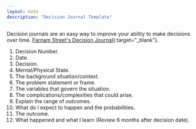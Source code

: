 ```yaml
---
layout: note
description: "Decision Journal Template"
---
```


Decision journals are an easy way to improve your ability to make decisions
over time. [Farnam Street's Decision Journal][1]{:target="_blank"}.

1. Decision Number.
2. Date.
3. Decision.
4. Mental/Physical State.
5. The background situation/context.
6. The problem statement or frame.
7. The variables that govern the situation.
8. The complications/complexities that could arise.
9. Explain the range of outcomes.
10. What do I expect to happen and the probabilities.
11. The outcome.
12. What happened and what I learn (Review 6 months after decision date).


[1]: https://fs.blog/2014/02/decision-journal/
